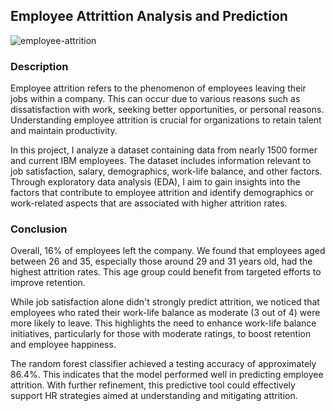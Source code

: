 ## Employee Attrittion Analysis and Prediction

![employee-attrition](https://github.com/mbithesss/Prediction-of-Employee-Attrition/assets/60656360/9e65616b-0e9f-4948-8db3-bb7d550456a3)

### Description

Employee attrition refers to the phenomenon of employees leaving their jobs within a company. This can occur due to various reasons such as dissatisfaction with work, seeking better opportunities, or personal reasons. Understanding employee attrition is crucial for organizations to retain talent and maintain productivity.

In this project, I analyze a dataset containing data from nearly 1500 former and current IBM employees. The dataset includes information relevant to job satisfaction, salary, demographics, work-life balance, and other factors. Through exploratory data analysis (EDA), I aim to gain insights into the factors that contribute to employee attrition and identify demographics or work-related aspects that are associated with higher attrition rates.

### Conclusion

Overall, 16% of employees left the company. We found that employees aged between 26 and 35, especially those around 29 and 31 years old, had the highest attrition rates. This age group could benefit from targeted efforts to improve retention.

While job satisfaction alone didn't strongly predict attrition, we noticed that employees who rated their work-life balance as moderate (3 out of 4) were more likely to leave. This highlights the need to enhance work-life balance initiatives, particularly for those with moderate ratings, to boost retention and employee happiness.

The random forest classifier achieved a testing accuracy of approximately 86.4%. This indicates that the model performed well in predicting employee attrition. With further refinement, this predictive tool could effectively support HR strategies aimed at understanding and mitigating attrition.
